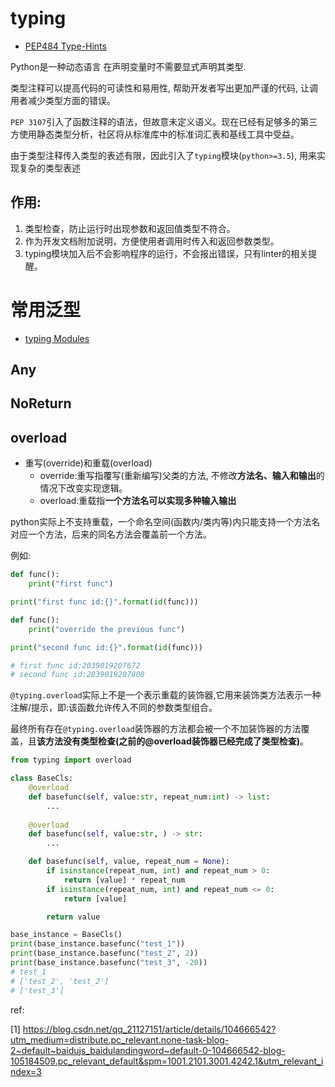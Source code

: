 # typing

- [PEP484 Type-Hints](https://peps.python.org/pep-0484/)

Python是一种动态语言 在声明变量时不需要显式声明其类型.

类型注释可以提高代码的可读性和易用性, 帮助开发者写出更加严谨的代码, 让调用者减少类型方面的错误。

`PEP 3107`引入了函数注释的语法，但故意未定义语义。现在已经有足够多的第三方使用静态类型分析，社区将从标准库中的标准词汇表和基线工具中受益。

由于类型注释传入类型的表述有限，因此引入了`typing`模块(`python>=3.5`), 用来实现复杂的类型表述

## 作用:

1. 类型检查，防止运行时出现参数和返回值类型不符合。
2. 作为开发文档附加说明，方便使用者调用时传入和返回参数类型。
3. typing模块加入后不会影响程序的运行，不会报出错误，只有linter的相关提醒。

# 常用泛型

- [typing Modules](https://peps.python.org/pep-0484/#the-typing-module)

## Any

## NoReturn

## overload

- 重写(override)和重载(overload)
   - override:重写指覆写(重新编写)父类的方法, 不修改**方法名、输入和输出**的情况下改变实现逻辑。
   - overload:重载指**一个方法名可以实现多种输入输出**

python实际上不支持重载，一个命名空间(函数内/类内等)内只能支持一个方法名对应一个方法，后来的同名方法会覆盖前一个方法。

例如:
```python
def func():
    print("first func")

print("first func id:{}".format(id(func)))

def func():
    print("override the previous func")

print("second func id:{}".format(id(func)))

# first func id:2039019207672
# second func id:2039019207808
```

`@typing.overload`实际上不是一个表示重载的装饰器,它用来装饰类方法表示一种注解/提示，即:该函数允许传入不同的参数类型组合。

最终所有存在`@typing.overload`装饰器的方法都会被一个不加装饰器的方法覆盖，且**该方法没有类型检查(之前的@overload装饰器已经完成了类型检查)**。

```python
from typing import overload

class BaseCls:
    @overload
    def basefunc(self, value:str, repeat_num:int) -> list:
        ...
    
    @overload
    def basefunc(self, value:str, ) -> str:
        ...

    def basefunc(self, value, repeat_num = None):
        if isinstance(repeat_num, int) and repeat_num > 0:
            return [value] * repeat_num
        if isinstance(repeat_num, int) and repeat_num <= 0:
            return [value]

        return value

base_instance = BaseCls()
print(base_instance.basefunc("test_1"))
print(base_instance.basefunc("test_2", 2))
print(base_instance.basefunc("test_3", -20))
# test_1
# ['test_2', 'test_2']
# ['test_3']
```

ref:

[1] https://blog.csdn.net/qq_21127151/article/details/104666542?utm_medium=distribute.pc_relevant.none-task-blog-2~default~baidujs_baidulandingword~default-0-104666542-blog-105184509.pc_relevant_default&spm=1001.2101.3001.4242.1&utm_relevant_index=3

